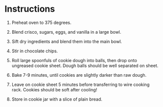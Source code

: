 # Instructions

1. Preheat oven to 375 degrees.

2. Blend crisco, sugars, eggs, and vanilla in a large bowl.

3. Sift dry ingredients and blend them into the main bowl.
 
4. Stir in chocolate chips.
 
5. Roll large spoonfuls of cookie dough into balls, then drop onto ungreased
   cookie sheet. Dough balls should be well separated on sheet.
 
6. Bake 7-9 minutes, until cookies are slightly darker than raw dough.
 
7. Leave on cookie sheet 5 minutes before transferring to wire cooking rack.
   Cookies should be soft after cooling!
 
8. Store in cookie jar with a slice of plain bread.
